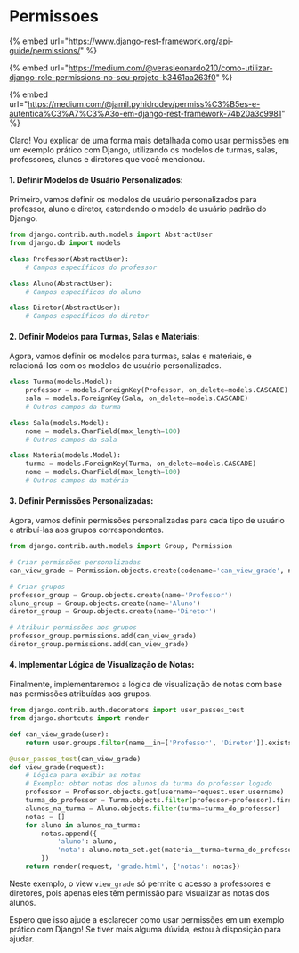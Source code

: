 # Permissoes

{% embed url="https://www.django-rest-framework.org/api-guide/permissions/" %}

{% embed url="https://medium.com/@verasleonardo210/como-utilizar-django-role-permissions-no-seu-projeto-b3461aa263f0" %}

{% embed url="https://medium.com/@jamil.pyhidrodev/permiss%C3%B5es-e-autentica%C3%A7%C3%A3o-em-django-rest-framework-74b20a3c9981" %}

Claro! Vou explicar de uma forma mais detalhada como usar permissões em um exemplo prático com Django, utilizando os modelos de turmas, salas, professores, alunos e diretores que você mencionou.

#### 1. Definir Modelos de Usuário Personalizados:

Primeiro, vamos definir os modelos de usuário personalizados para professor, aluno e diretor, estendendo o modelo de usuário padrão do Django.

```python
from django.contrib.auth.models import AbstractUser
from django.db import models

class Professor(AbstractUser):
    # Campos específicos do professor

class Aluno(AbstractUser):
    # Campos específicos do aluno

class Diretor(AbstractUser):
    # Campos específicos do diretor
```

#### 2. Definir Modelos para Turmas, Salas e Materiais:

Agora, vamos definir os modelos para turmas, salas e materiais, e relacioná-los com os modelos de usuário personalizados.

```python
class Turma(models.Model):
    professor = models.ForeignKey(Professor, on_delete=models.CASCADE)
    sala = models.ForeignKey(Sala, on_delete=models.CASCADE)
    # Outros campos da turma

class Sala(models.Model):
    nome = models.CharField(max_length=100)
    # Outros campos da sala

class Materia(models.Model):
    turma = models.ForeignKey(Turma, on_delete=models.CASCADE)
    nome = models.CharField(max_length=100)
    # Outros campos da matéria
```

#### 3. Definir Permissões Personalizadas:

Agora, vamos definir permissões personalizadas para cada tipo de usuário e atribuí-las aos grupos correspondentes.

```python
from django.contrib.auth.models import Group, Permission

# Criar permissões personalizadas
can_view_grade = Permission.objects.create(codename='can_view_grade', name='Can view grade')

# Criar grupos
professor_group = Group.objects.create(name='Professor')
aluno_group = Group.objects.create(name='Aluno')
diretor_group = Group.objects.create(name='Diretor')

# Atribuir permissões aos grupos
professor_group.permissions.add(can_view_grade)
diretor_group.permissions.add(can_view_grade)
```

#### 4. Implementar Lógica de Visualização de Notas:

Finalmente, implementaremos a lógica de visualização de notas com base nas permissões atribuídas aos grupos.

```python
from django.contrib.auth.decorators import user_passes_test
from django.shortcuts import render

def can_view_grade(user):
    return user.groups.filter(name__in=['Professor', 'Diretor']).exists()

@user_passes_test(can_view_grade)
def view_grade(request):
    # Lógica para exibir as notas
    # Exemplo: obter notas dos alunos da turma do professor logado
    professor = Professor.objects.get(username=request.user.username)
    turma_do_professor = Turma.objects.filter(professor=professor).first()
    alunos_na_turma = Aluno.objects.filter(turma=turma_do_professor)
    notas = []
    for aluno in alunos_na_turma:
        notas.append({
            'aluno': aluno,
            'nota': aluno.nota_set.get(materia__turma=turma_do_professor).valor
        })
    return render(request, 'grade.html', {'notas': notas})
```

Neste exemplo, o view `view_grade` só permite o acesso a professores e diretores, pois apenas eles têm permissão para visualizar as notas dos alunos.

Espero que isso ajude a esclarecer como usar permissões em um exemplo prático com Django! Se tiver mais alguma dúvida, estou à disposição para ajudar.
